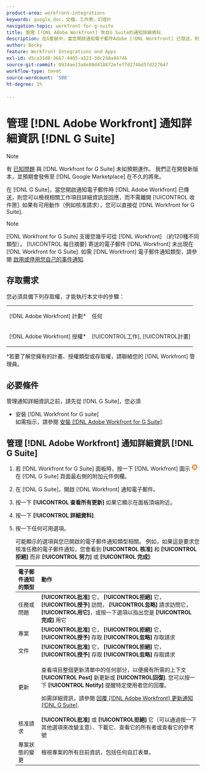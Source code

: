 ```yaml
---
product-area: workfront-integrations
keywords: google,doc，文檔，工作表，幻燈片
navigation-topic: workfront-for-g-suite
title: 管理 [!DNL Adobe Workfront] 來自G Suite的通知詳細資料
description: 在G套裝中，當您開啟通知電子郵件Adobe [!DNL Workfront] 已發送，則您可以查看相關工作項的詳細資訊並做出響應，而無需離開收件箱。 如果有可用的動作（例如核准請求），您可以直接從G Suite的Workfront執行這些動作。
author: Becky
feature: Workfront Integrations and Apps
exl-id: d5ca31d8-3667-4405-a523-3dc248a94746
source-git-commit: 0934ae23a8e80dd18872efef7d274bd57d227647
workflow-type: tm+mt
source-wordcount: '508'
ht-degree: 1%

---
```


# 管理 [!DNL Adobe Workfront] 通知詳細資訊 [!DNL G Suite]

>[!NOTE]
>
>有 [已知問題](https://experienceleague.adobe.com/docs/workfront-known-issues/issues/new-workfront-experience/wf-current/wf-integrations-error-when-opening-wf-for-gsuite.html?lang=en) 與 [!DNL Workfront for G Suite] 未如預期運作。 我們正在開發新版本，並預期會發佈至 [!DNL Google Marketplace] 在不久的將來。

在 [!DNL G Suite]，當您開啟通知電子郵件時 [!DNL Adobe Workfront] 已傳送，則您可以檢視相關工作項目詳細資訊並回應，而不需離開 [!UICONTROL 收件匣]. 如果有可用動作（例如核准請求），您可以直接從 [!DNL Workfront for G Suite].

>[!NOTE]
>
> [!DNL Workfront for G Suite] 支援您幾乎可從 [!DNL Workfront] （約120種不同類型）。 [!UICONTROL 每日摘要] 寄送的電子郵件 [!DNL Workfront] 未出現在 [!DNL Workfront for G Suite]. 如需 [!DNL Workfront] 電子郵件通知類型，請參閱 [啟用或停用您自己的事件通知](../../workfront-basics/using-notifications/activate-or-deactivate-your-own-event-notifications.md).

## 存取需求

您必須具備下列存取權，才能執行本文中的步驟：

<table style="table-layout:auto"> 
 <col> 
 <col> 
 <tbody> 
  <tr> 
   <td role="rowheader">[!DNL Adobe Workfront] 計劃*</td> 
   <td> <p>任何</p> </td> 
  </tr> 
  <tr> 
   <td role="rowheader">[!DNL Adobe Workfront] 授權*</td> 
   <td> <p>[!UICONTROL工作], [!UICONTROL計畫]</p> </td> 
  </tr> 
  </tbody> 
</table>

&#42;若要了解您擁有的計畫、授權類型或存取權，請聯絡您的 [!DNL Workfront] 管理員。

## 必要條件

管理通知詳細資訊之前，請先從 [!DNL G Suite]，您必須

* 安裝 [!DNL Workfront for G suite]\
   如需指示，請參閱 [安裝 [!DNL Adobe Workfront for G Suite]](../../workfront-integrations-and-apps/workfront-for-g-suite/install-workfront-for-gsuite.md).

## 管理 [!DNL Adobe Workfront] 通知詳細資訊 [!DNL G Suite]

1. 若 [!DNL Workfront for G Suite] 面板時，按一下 [!DNL Workfront] 圖示 ![](assets/wf-lion-icon.png) 在 [!DNL G Suite] 頁面最右側的附加元件側欄。
1. 在 [!DNL G Suite]，開啟 [!DNL Workfront] 通知電子郵件。
1. 按一下 **[!UICONTROL 查看所有更新]** 如果它顯示在面板頂端附近。
1. 按一下 **[!UICONTROL 詳細資料]**.
1. 按一下任何可用選項。

   可能顯示的選項與您已開啟的電子郵件通知類型相關。 例如，如果這是要求您核准任務的電子郵件通知，您會看到 **[!UICONTROL 核准]** 和 **[!UICONTROL 拒絕]** 而非 **[!UICONTROL 努力]** 或 **[!UICONTROL 完成]**:

   <table style="table-layout:auto"> 
    <col> 
    <col> 
    <thead> 
     <tr> 
      <th>電子郵件通知的類型</th> 
      <th>動作</th> 
     </tr> 
    </thead> 
    <tbody> 
     <tr> 
      <td>任務或問題</td> 
      <td><strong>[!UICONTROL批准]</strong> 它， <strong>[!UICONTROL拒絕]</strong> 它， <strong>[!UICONTROL授予]</strong> 訪問， <strong>[!UICONTROL忽略]</strong> 請求訪問它， <strong>[!UICONTROL用它]</strong>，或按一下選項以指出您是 <strong>[!UICONTROL完成]</strong> 用它</td> 
     </tr> 
     <tr> 
      <td>專案</td> 
      <td><strong>[!UICONTROL批准]</strong> 它， <strong>[!UICONTROL拒絕]</strong> 它， <strong>[!UICONTROL授予]</strong> 存取 <strong>[!UICONTROL忽略]</strong> 存取請求</td> 
     </tr> 
     <tr> 
      <td>文件</td> 
      <td><strong>[!UICONTROL批准]</strong> 它， <strong>[!UICONTROL拒絕]</strong> 它， <strong>[!UICONTROL授予]</strong> 存取 <strong>[!UICONTROL忽略]</strong> 存取請求</td> 
     </tr> 
     <tr> 
      <td>更新 </td> 
      <td> <p>查看項目整個更新清單中的任何部分，以便擁有所需的上下文 <strong>[!UICONTROL Post]</strong> 新更新或 <strong>[!UICONTROL回復]</strong>. 您可以按一下 <strong>[!UICONTROL Notify]</strong> 提醒特定使用者您的回覆。 </p> <p>如需詳細資訊，請參閱 <a href="../../workfront-integrations-and-apps/workfront-for-g-suite/reply-to-wf-update-notification-from-gsuite.md" class="MCXref xref">回覆 [!DNL Adobe Workfront] 更新通知 [!DNL G Suite]</a>.</p> </td> 
     </tr> 
     <tr> 
      <td>核准請求</td> 
      <td><strong>[!UICONTROL批准]</strong> 或 <strong>[!UICONTROL拒絕]</strong> 它（可以通過按一下其他選項來改變主意）、下載它、查看它的所有者或查看它的參考號</td> 
     </tr> 
     <tr> 
      <td>專案狀態的變更</td> 
      <td> 檢視專案的所有目前資訊，包括任何自訂表單。 </td> 
     </tr> 
    </tbody> 
   </table>
